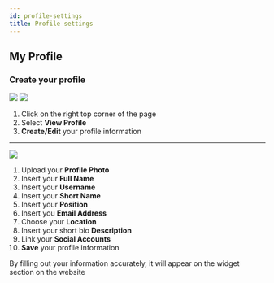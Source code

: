```yaml
---
id: profile-settings
title: Profile settings
---
```


## My Profile

### Create your profile

<div>
<img src="https://s3-us-west-2.amazonaws.com/erxes-docs/getting-started-6.png">
<img src="https://s3-us-west-2.amazonaws.com/erxes-docs/getting-started-5.png">
</div>

1. Click on the right top corner of the page
2. Select **View Profile**
3. **Create/Edit** your profile information

---

<img src="https://s3-us-west-2.amazonaws.com/erxes-docs/getting-started-4.png">

1. Upload your **Profile Photo**
2. Insert your **Full Name**
3. Insert your **Username**
4. Insert your **Short Name**
5. Insert your **Position**
6. Insert you **Email Address**
7. Choose your **Location**
8. Insert your short bio **Description**
9. Link your **Social Accounts**
10. **Save** your profile information

<aside class="notice">By filling out your information accurately, it will appear on the widget section on the website</aside>